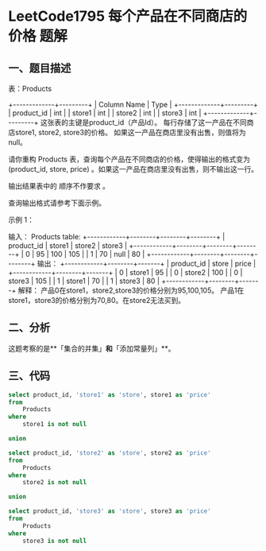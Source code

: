 # LeetCode1795 每个产品在不同商店的价格 题解

## 一、题目描述

表：Products

+-------------+---------+
| Column Name | Type    |
+-------------+---------+
| product_id  | int     |
| store1      | int     |
| store2      | int     |
| store3      | int     |
+-------------+---------+
这张表的主键是product_id（产品Id）。
每行存储了这一产品在不同商店store1, store2, store3的价格。
如果这一产品在商店里没有出售，则值将为null。


请你重构 Products 表，查询每个产品在不同商店的价格，使得输出的格式变为(product_id, store, price) 。如果这一产品在商店里没有出售，则不输出这一行。

输出结果表中的 顺序不作要求 。

查询输出格式请参考下面示例。

示例 1：

输入：
Products table:
+------------+--------+--------+--------+
| product_id | store1 | store2 | store3 |
+------------+--------+--------+--------+
| 0          | 95     | 100    | 105    |
| 1          | 70     | null   | 80     |
+------------+--------+--------+--------+
输出：
+------------+--------+-------+
| product_id | store  | price |
+------------+--------+-------+
| 0          | store1 | 95    |
| 0          | store2 | 100   |
| 0          | store3 | 105   |
| 1          | store1 | 70    |
| 1          | store3 | 80    |
+------------+--------+-------+
解释：
产品0在store1，store2,store3的价格分别为95,100,105。
产品1在store1，store3的价格分别为70,80。在store2无法买到。



## 二、分析

这题考察的是**「集合的并集」**和**「添加常量列」**。



## 三、代码

```sql
select product_id, 'store1' as 'store', store1 as 'price'
from
    Products
where
    store1 is not null

union

select product_id, 'store2' as 'store', store2 as 'price'
from
    Products
where
    store2 is not null

union

select product_id, 'store3' as 'store', store3 as 'price'
from
    Products
where
    store3 is not null
```


